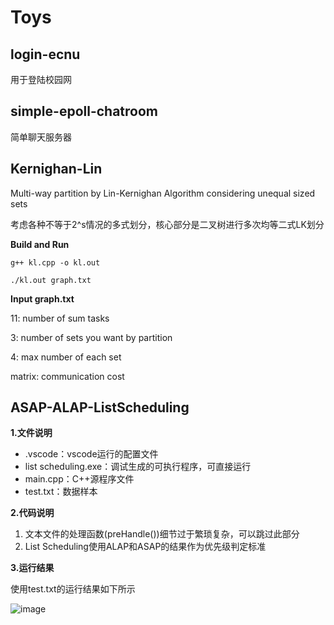 # Toys

## login-ecnu

用于登陆校园网

## simple-epoll-chatroom

简单聊天服务器

## Kernighan-Lin

Multi-way partition by Lin-Kernighan Algorithm considering unequal sized sets

考虑各种不等于2^s情况的多式划分，核心部分是二叉树进行多次均等二式LK划分

**Build and Run**

```
g++ kl.cpp -o kl.out

./kl.out graph.txt
```

**Input graph.txt**

11: number of sum tasks

3: number of sets you want by partition

4: max number of each set

matrix: communication cost

## ASAP-ALAP-ListScheduling

**1.文件说明**

- .vscode：vscode运行的配置文件
- list scheduling.exe：调试生成的可执行程序，可直接运行
- main.cpp：C++源程序文件
- test.txt：数据样本

**2.代码说明**

1. 文本文件的处理函数(preHandle())细节过于繁琐复杂，可以跳过此部分
2. List Scheduling使用ALAP和ASAP的结果作为优先级判定标准

**3.运行结果**

使用test.txt的运行结果如下所示

![image](https://github.com/hunterlxt/ASAP-ALAP-ListScheduling/raw/master/screenshots/result.PNG)